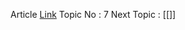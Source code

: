 Article [Link](https://www.geeksforgeeks.org/kernel-i-o-subsystem-in-operating-system/)
Topic No : 7
Next Topic : [[]]